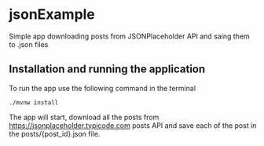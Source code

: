 # jsonExample
Simple app downloading posts from JSONPlaceholder API and saing them to .json files

## Installation and running the application
To run the app use the following command in the terminal

```./mvnw install```

The app will start, download all the posts from https://jsonplaceholder.typicode.com posts API and save each of the post in the posts/{post_id}.json file.
